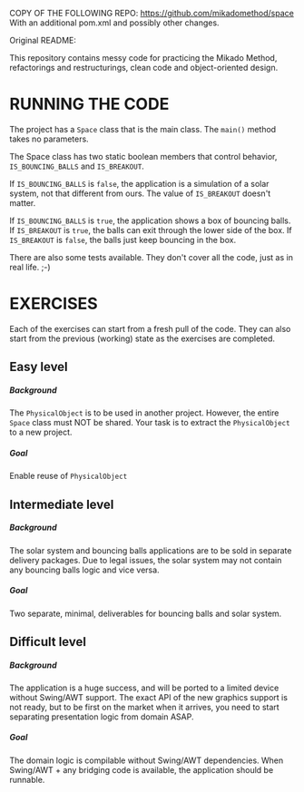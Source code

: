 COPY OF THE FOLLOWING REPO: https://github.com/mikadomethod/space
With an additional pom.xml and possibly other changes.


Original README:


This repository contains messy code for practicing the Mikado Method,
refactorings and restructurings, clean code and object-oriented design.

RUNNING THE CODE
================
The project has a `Space` class that is the main class. The `main()` method takes no parameters.

The Space class has two static boolean members that control behavior, `IS_BOUNCING_BALLS` and
`IS_BREAKOUT`.

If `IS_BOUNCING_BALLS` is `false`, the application is a simulation of a solar system,
not that different from ours.
The value of `IS_BREAKOUT` doesn't matter.

If `IS_BOUNCING_BALLS` is `true`, the application shows a box of bouncing balls.
If `IS_BREAKOUT` is `true`, the balls can exit through the lower side of the box.
If `IS_BREAKOUT` is `false`, the balls just keep bouncing in the box.

There are also some tests available. They don't cover all the code, just as in real life. ;-)

EXERCISES
=========
Each of the exercises can start from a fresh pull of the code. They can also start from
the previous (working) state as the exercises are completed.

Easy level
----------
##### Background
The `PhysicalObject` is to be used in another project. However, the entire `Space` class must NOT be shared.
Your task is to extract the `PhysicalObject` to a new project.
##### Goal
Enable reuse of `PhysicalObject`


Intermediate level
------------------
##### Background
The solar system and bouncing balls applications are to be sold in separate delivery packages.
Due to legal issues, the solar system may not contain any bouncing balls logic and vice versa.
##### Goal
Two separate, minimal, deliverables for bouncing balls and solar system.


Difficult level
---------------
##### Background
The application is a huge success, and will be ported to a limited
device without Swing/AWT support. The exact API of the new graphics support is
not ready, but to be first on the market when it arrives, you need to start
separating presentation logic from domain ASAP.
##### Goal
The domain logic is compilable without Swing/AWT dependencies. When Swing/AWT +
any bridging code is available, the application should be runnable.
